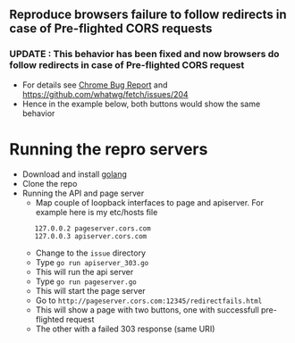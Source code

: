 ## Reproduce browsers failure to follow redirects in case of Pre-flighted CORS requests

### UPDATE : This behavior has been fixed and now browsers do follow redirects in case of Pre-flighted CORS request
* For details see [Chrome Bug Report](https://bugs.chromium.org/p/chromium/issues/detail?id=580796)
and https://github.com/whatwg/fetch/issues/204
* Hence in the example below, both buttons would show the same behavior

# Running the repro servers
* Download and install [golang](https://golang.org/dl/)
* Clone the repo
* Running the API and page server
    + Map couple of loopback interfaces to page and apiserver. For example here is my etc/hosts file
    ```
       127.0.0.2 pageserver.cors.com
       127.0.0.3 apiserver.cors.com
    ```
    + Change to the `issue` directory
    + Type `go run apiserver_303.go`
    + This will run the api server
    + Type `go run pageserver.go`
    + This will start the page server
    + Go to `http://pageserver.cors.com:12345/redirectfails.html`
    + This will show a page with two buttons, one with successfull pre-flighted request
    + The other with a failed 303 response (same URI)

